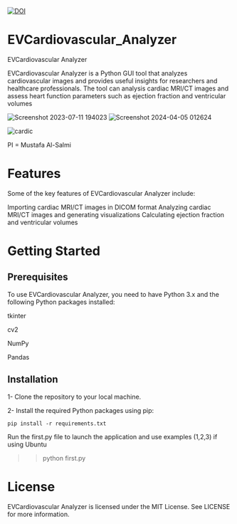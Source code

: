 [![DOI](https://zenodo.org/badge/DOI/10.5281/zenodo.10929192.svg)](https://doi.org/10.5281/zenodo.10929192)

# EVCardiovascular_Analyzer
EVCardiovascular Analyzer
 
EVCardiovascular Analyzer is a Python GUI tool that analyzes cardiovascular images and provides useful insights for researchers and healthcare professionals. The tool can analysis  cardiac MRI/CT images and assess heart function parameters such as ejection fraction and ventricular volumes


![Screenshot 2023-07-11 194023](https://github.com/mustafaalsalmi1999/EVCardiovascular_Analyzer/assets/98915585/70327691-060b-4350-ac8f-53859b9a8dca)
![Screenshot 2024-04-05 012624](https://github.com/mustafaalsalmi1999/EVCardiovascular_Analyzer/assets/98915585/39524b17-b387-4e90-adaf-efb5d8e4709f)


![cardic](https://github.com/mustafaalsalmi1999/EVCardiovascular_Analyzer/assets/98915585/699ba768-6ad7-40e3-9f04-66a265f48544)

PI = Mustafa Al-Salmi
# Features
Some of the key features of EVCardiovascular Analyzer include:

Importing cardiac MRI/CT images in DICOM format
Analyzing cardiac MRI/CT images and generating visualizations
Calculating ejection fraction and ventricular volumes


# Getting Started
## Prerequisites
To use EVCardiovascular Analyzer, you need to have Python 3.x and the following Python packages installed:

tkinter

cv2

NumPy

Pandas


## Installation
1- Clone the repository to your local machine.

2- Install the required Python packages using pip:

```
pip install -r requirements.txt
```
Run the first.py file to launch the application and use examples (1,2,3)
if using Ubuntu
>>python first.py

# License
EVCardiovascular Analyzer is licensed under the MIT License. See LICENSE for more information.

